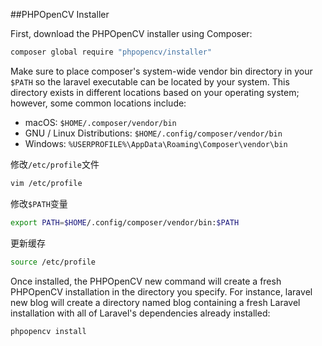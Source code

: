 ##PHPOpenCV Installer


First, download the PHPOpenCV installer using Composer:

```bash
composer global require "phpopencv/installer"
```

Make sure to place composer's system-wide vendor bin directory in your `$PATH` so the laravel executable can be located by your system. This directory exists in different locations based on your operating system; however, some common locations include:

- macOS: `$HOME/.composer/vendor/bin`
- GNU / Linux Distributions: `$HOME/.config/composer/vendor/bin`
- Windows: `%USERPROFILE%\AppData\Roaming\Composer\vendor\bin`


修改`/etc/profile`文件

```bash
vim /etc/profile
```

修改`$PATH`变量

```bash
export PATH=$HOME/.config/composer/vendor/bin:$PATH
```

更新缓存

```bash
source /etc/profile
```



Once installed, the PHPOpenCV new command will create a fresh PHPOpenCV installation in the directory you specify. For instance, laravel new blog will create a directory named blog containing a fresh Laravel installation with all of Laravel's dependencies already installed:

```bash
phpopencv install
```